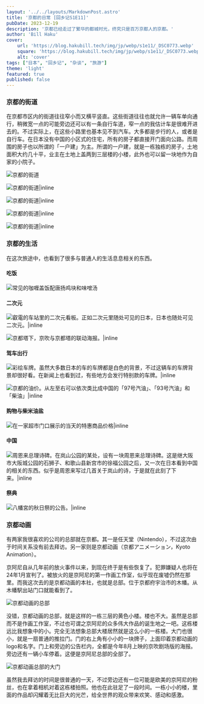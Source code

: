 ```yaml
---
layout: '../../layouts/MarkdownPost.astro'
title: '京都的日常 [回乡记S1E11]'
pubDate: 2023-12-19
description: '京都已经走过了繁华的都城时光，终究只是百万京都人的京都。'
author: 'Bill Haku'
cover:
    url: 'https://blog.hakubill.tech/img/jp/webp/s1e11/_DSC0773.webp'
    square: 'https://blog.hakubill.tech/img/jp/webp/s1e11/_DSC0773.webp'
    alt: 'cover'
tags: ["日本", "回乡记", "杂谈", "旅游"]
theme: 'light'
featured: true
published: false
---
```


### 京都的街道

在京都市区内的街道往往窄小而又横平竖直。这些街道往往也就允许一辆车单向通行，稍微宽一点的可能旁边还可以有一条自行车道，窄一点的我估计车是很难开进去的。不过实际上，在这些小路里也基本见不到汽车。大多都是步行的人，或者是自行车。在日本没有中国的小区式的住宅，所有的房子都直接开门面向公路。而周围的房子也以所谓的「一户建」为主。所谓的一户建，就是一栋独栋的房子，土地面积大约几十平，业主在土地上盖两到三层楼的小楼，此外也可以留一块地作为自家的小院子。

![京都的街道](https://blog.hakubill.tech/img/jp/webp/s1e11/_DSC0773.webp)

![京都的街道|inline](https://blog.hakubill.tech/img/jp/webp/s1e11/IMG_0331.webp)

![京都的街道|inline](https://blog.hakubill.tech/img/jp/webp/s1e11/IMG_0314.webp)

![京都的街道|inline](https://blog.hakubill.tech/img/jp/webp/s1e11/IMG_00249.webp)

![京都的街道|inline](https://blog.hakubill.tech/img/jp/webp/s1e11/IMG_0369.webp)

### 京都的生活

在这次旅途中，也看到了很多与普通人的生活息息相关的东西。

#### 吃饭

![常见的咖喱盖饭配唐扬鸡块和味噌汤](https://blog.hakubill.tech/img/jp/webp/s1e11/IMG_0248.webp)

#### 二次元

![叡電的车站里的二次元看板。正如二次元里随处可见的日本，日本也随处可见二次元。|inline](https://blog.hakubill.tech/img/jp/webp/s1e11/IMG_0280.webp)

![京都塔下，京吹与京都塔的联动海报。|inline](https://blog.hakubill.tech/img/jp/webp/s1e11/IMG_0351.webp)

#### 驾车出行

![彩绘车牌。虽然大多数日本的车的车牌都是白色的背景，不过这辆车的车牌背景却很好看。在新闻上也看到过，有些地方会发行特别款的车牌。|inline](https://blog.hakubill.tech/img/jp/webp/s1e11/IMG_0296.webp)

![京都的油价。从左至右可以依次类比成中国的「97号汽油」、「93号汽油」和「柴油」|inline](https://blog.hakubill.tech/img/jp/webp/s1e11/IMG_0328.webp)

#### 购物与柴米油盐

![在一家超市门口展示的当天的特惠商品价格|inline](https://blog.hakubill.tech/img/jp/webp/s1e11/IMG_0330.webp)

#### 中国

![周恩来总理诗碑。在岚山公园的某处，设有一块周恩来总理诗碑。这是继大阪市大阪城公园的石狮子、和歌山县新宫市的徐福公园之后，又一次在日本看到中国的相关的东西。似乎是周恩来写过几首关于岚山的诗，于是就在此刻了下来。|inline](https://blog.hakubill.tech/img/jp/webp/s1e11/IMG_0319.webp)

#### 祭典

![八幡宮的秋日祭的公告。|inline](https://blog.hakubill.tech/img/jp/webp/s1e11/IMG_0320.webp)

### 京都动画

有两家我很喜欢的公司的总部就在京都。其一是任天堂（Nintendo），不过这次由于时间关系没有前去拜访。另一家则是京都动画（京都アニメーション，Kyoto Animation）。

京阿尼自从几年前的放火事件以来，到现在终于是有些恢复了。犯罪嫌疑人也将在24年1月宣判了。被放火的是京阿尼的第一作画工作室，似乎现在废墟仍然在那里。而我这次去的是京都动画的本社，也就是总部。位于京都府宇治市的木幡。从木幡駅出站门口就能看到了。

![京都动画的总部](https://blog.hakubill.tech/img/jp/webp/s1e11/IMG_0344.webp)

没错，京都动画的总部，就是这样的一栋三层的黄色小楼。楼也不大。虽然是总部而不是作画工作室，不过也可谓之京阿尼的众多伟大作品的诞生地之一吧。这栋楼远比我想象中的小。完全无法想象总部大楼居然就是这么小的一栋楼。大门也很小，就是一扇普通的推拉门。门的右上角有小小的一块牌子，上面印着京都动画的logo和名字。门上和旁边的公告栏内，全都是今年8月上映的京吹剧场版的海报。旁边还有一辆小车停着。这便是京阿尼总部的全部了。

![京都动画总部的大门](https://blog.hakubill.tech/img/jp/webp/s1e11/IMG_0346.webp)

虽然我去拜访的时间是很普通的一天，不过旁边还有一位可能是欧美的京阿尼的粉丝，也在拿着相机对着这栋楼拍照。他也在此驻足了一段时间。一栋小小的楼，里面的作品却闪耀着无比巨大的光芒，给全世界的观众带来欢笑、感动和感激。
